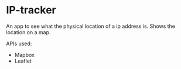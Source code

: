 # IP-tracker

An app to see what the physical location of a ip address is. Shows the location on a map.

APIs used:
- Mapbox
- Leaflet